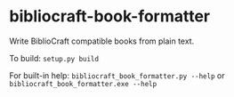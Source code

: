 bibliocraft-book-formatter
==========================

Write BiblioCraft compatible books from plain text.

To build: `setup.py build`

For built-in help: `bibliocraft_book_formatter.py --help` or `bibliocraft_book_formatter.exe --help`
